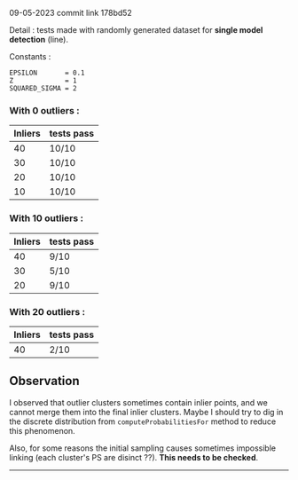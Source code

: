09-05-2023 commit link 178bd52

Detail : tests made with randomly generated dataset for **single model detection** (line). 

Constants :

```
EPSILON       = 0.1
Z             = 1
SQUARED_SIGMA = 2
```

### With 0 outliers :

| Inliers     | tests pass  |
| ----------- | ----------- |
| 40          | 10/10       |
| 30          | 10/10       |
| 20          | 10/10       |
| 10          | 10/10       |


### With 10 outliers :

| Inliers     | tests pass  |
| ----------- | ----------- |
| 40          | 9/10        |
| 30          | 5/10        |
| 20          | 9/10        |


### With 20 outliers :

| Inliers     | tests pass  |
| ----------- | ----------- |
| 40          | 2/10        |


## Observation

I observed that outlier clusters sometimes contain inlier points, and we cannot merge them into the final inlier clusters. Maybe I should try to dig in the discrete distribution from `computeProbabilitiesFor` method to reduce this phenomenon.

Also, for some reasons the initial sampling causes sometimes impossible linking (each cluster's PS are disinct ??). **This needs to be checked**.

------
